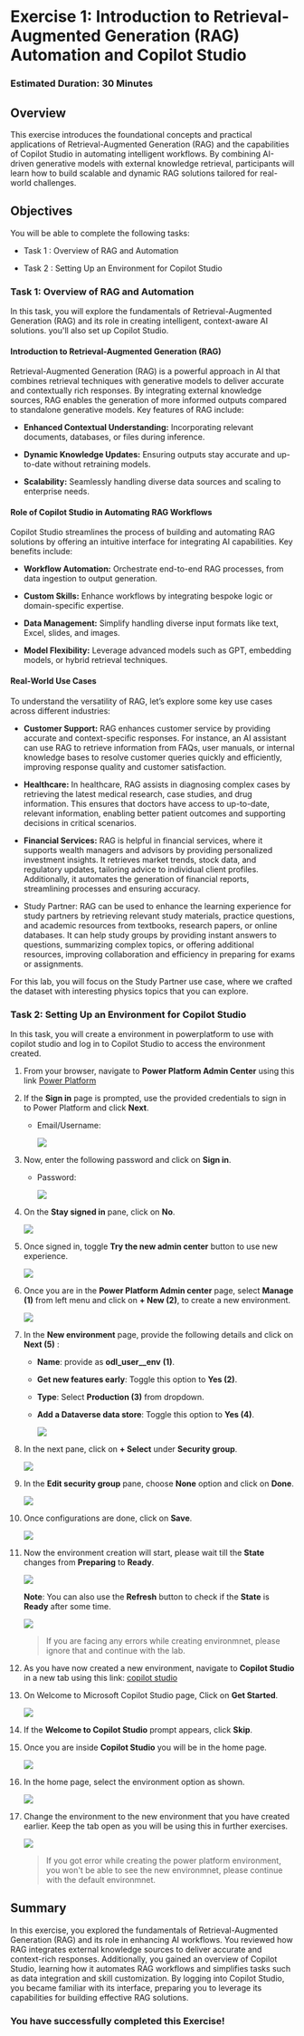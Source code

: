 # Exercise 1: Introduction to Retrieval-Augmented Generation (RAG) Automation and Copilot Studio 

### Estimated Duration: 30 Minutes

## Overview

This exercise introduces the foundational concepts and practical applications of Retrieval-Augmented Generation (RAG) and the capabilities of Copilot Studio in automating intelligent workflows. By combining AI-driven generative models with external knowledge retrieval, participants will learn how to build scalable and dynamic RAG solutions tailored for real-world challenges.

## Objectives

You will be able to complete the following tasks:

- Task 1 : Overview of RAG and Automation

- Task 2 : Setting Up an Environment for Copilot Studio

### Task 1: Overview of RAG and Automation

In this task, you will explore the fundamentals of Retrieval-Augmented Generation (RAG) and its role in creating intelligent, context-aware AI solutions. you'll also set up Copilot Studio.

#### Introduction to Retrieval-Augmented Generation (RAG)

Retrieval-Augmented Generation (RAG) is a powerful approach in AI that combines retrieval techniques with generative models to deliver accurate and contextually rich responses. By integrating external knowledge sources, RAG enables the generation of more informed outputs compared to standalone generative models. Key features of RAG include:

- **Enhanced Contextual Understanding:** Incorporating relevant documents, databases, or files during inference.

- **Dynamic Knowledge Updates:** Ensuring outputs stay accurate and up-to-date without retraining models.

- **Scalability:** Seamlessly handling diverse data sources and scaling to enterprise needs.

#### Role of Copilot Studio in Automating RAG Workflows

Copilot Studio streamlines the process of building and automating RAG solutions by offering an intuitive interface for integrating AI capabilities. Key benefits include:

- **Workflow Automation:** Orchestrate end-to-end RAG processes, from data ingestion to output generation.

- **Custom Skills:** Enhance workflows by integrating bespoke logic or domain-specific expertise.

- **Data Management:** Simplify handling diverse input formats like text, Excel, slides, and images.

- **Model Flexibility:** Leverage advanced models such as GPT, embedding models, or hybrid retrieval techniques.

#### Real-World Use Cases

To understand the versatility of RAG, let’s explore some key use cases across different industries:

- **Customer Support:** RAG enhances customer service by providing accurate and context-specific responses. For instance, an AI assistant can use RAG to retrieve information from FAQs, user manuals, or internal knowledge bases to resolve customer queries quickly and efficiently, improving response quality and customer satisfaction.

- **Healthcare:** In healthcare, RAG assists in diagnosing complex cases by retrieving the latest medical research, case studies, and drug information. This ensures that doctors have access to up-to-date, relevant information, enabling better patient outcomes and supporting decisions in critical scenarios.

- **Financial Services:** RAG is helpful in financial services, where it supports wealth managers and advisors by providing personalized investment insights. It retrieves market trends, stock data, and regulatory updates, tailoring advice to individual client profiles. Additionally, it automates the generation of financial reports, streamlining processes and ensuring accuracy.

- Study Partner: RAG can be used to enhance the learning experience for study partners by retrieving relevant study materials, practice questions, and academic resources from textbooks, research papers, or online databases. It can help study groups by providing instant answers to questions, summarizing complex topics, or offering additional resources, improving collaboration and efficiency in preparing for exams or assignments.

For this lab, you will focus on the Study Partner use case, where we crafted the dataset with interesting physics topics that you can explore.

### Task 2: Setting Up an Environment for Copilot Studio

In this task, you will create a environment in powerplatform to use with copilot studio and log in to Copilot Studio to access the environment created.

1. From your browser, navigate to **Power Platform Admin Center** using this link [Power Platform](https://admin.powerplatform.microsoft.com/)

1. If the **Sign in** page is prompted, use the provided credentials to sign in to Power Platform and click **Next**.

   - Email/Username: <inject key="AzureAdUserEmail"></inject>

     ![](../media/pp-1.png)

1. Now, enter the following password and click on **Sign in**.

   - Password: <inject key="AzureAdUserPassword"></inject>

     ![](../media/pp-2.png)
   
1. On the **Stay signed in** pane, click on **No**.

   ![](../media/pp-3.png)

1. Once signed in, toggle **Try the new admin center** button to use new experience.

   ![](../media/pp-14.png)

1. Once you are in the **Power Platform Admin center** page, select **Manage (1)** from left menu and click on **+ New (2)**, to create a new environment.

   ![](../media/pp-4-updated.png)

1. In the **New environment** page, provide the following details and click on **Next (5)** :

   - **Name**: provide as **odl_user_<inject key="DeploymentID" enableCopy="false" />_env** **(1)**.

   - **Get new features early**: Toggle this option to **Yes (2)**.

   - **Type**: Select **Production (3)** from dropdown.

   - **Add a Dataverse data store**: Toggle this option to **Yes (4)**.

     ![](../media/pp-5.png)

1. In the next pane, click on **+ Select** under **Security group**.

   ![](../media/pp-6.png)

1. In the **Edit security group** pane, choose **None** option and click on **Done**.

   ![](../media/pp-7.png)

1. Once configurations are done, click on **Save**.

   ![](../media/pp-8.png)

1. Now the environment creation will start, please wait till the **State** changes from **Preparing** to **Ready**.

   ![](../media/pp-9.png)

    **Note**: You can also use the **Refresh** button to check if the **State** is **Ready** after some time.

   ![](../media/refresh.png)

   >If you are facing any errors while creating environmnet, please ignore that and continue with the lab.

1. As you have now created a new environment, navigate to **Copilot Studio**  in a new tab using this link: [copilot studio](https://go.microsoft.com/fwlink/p/?linkid=2252408&clcid=0x409&culture=en-us&country=us)

1. On Welcome to Microsoft Copilot Studio page, Click on **Get Started**.

   ![](../media/pp-13.png)

1. If the **Welcome to Copilot Studio** prompt appears, click **Skip**.
 
1. Once you are inside **Copilot Studio** you will be in the home page. 

   ![](../media/ex1img3.png)

1. In the home page, select the environment option as shown.

   ![](../media/pp-10.png)

1. Change the environment to the new environment that you have created earlier. Keep the tab open as you will be using this in further exercises.

   ![](../media/pp-11.png)

   > If you got error while creating the power platform environment, you won't be able to see the new environmnet, please continue with the default environmnet.

## Summary

In this exercise, you explored the fundamentals of Retrieval-Augmented Generation (RAG) and its role in enhancing AI workflows. You reviewed how RAG integrates external knowledge sources to deliver accurate and context-rich responses. Additionally, you gained an overview of Copilot Studio, learning how it automates RAG workflows and simplifies tasks such as data integration and skill customization. By logging into Copilot Studio, you became familiar with its interface, preparing you to leverage its capabilities for building effective RAG solutions.

### You have successfully completed this Exercise!

